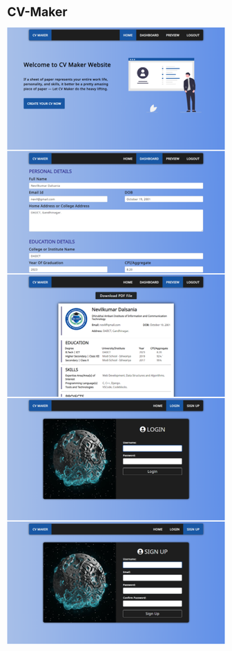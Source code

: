 # CV-Maker

<img src="https://github.com/Nevilkumar/CV-Maker/blob/main/Readme_images/1.png" />

<img src="https://github.com/Nevilkumar/CV-Maker/blob/main/Readme_images/2.png" />

<img src="https://github.com/Nevilkumar/CV-Maker/blob/main/Readme_images/3.png" />

<img src="https://github.com/Nevilkumar/CV-Maker/blob/main/Readme_images/4.png" />

<img src="https://github.com/Nevilkumar/CV-Maker/blob/main/Readme_images/5.png" />
